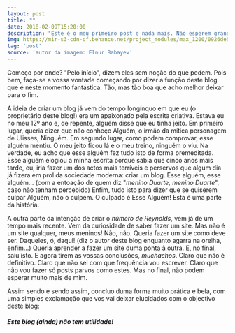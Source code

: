 ```yaml
---
layout: post
title: ""
date: 2018-02-09T15:20:00
description: "Este é o meu primeiro post e nada mais. Não esperem grandes coisas dele, porque ele também não espera grandes coisas vossas. Ah!"
img: https://mir-s3-cdn-cf.behance.net/project_modules/max_1200/0926de50077211.58c9934ee577c.jpg
tag: 'post'
source: 'autor da imagem: Elnur Babayev'
---
```


Começo por onde? "Pelo início", dizem eles sem noção do que pedem. Pois bem, faça-se a vossa vontade começando por dizer a função deste blog que é neste momento fantástica. Tão, mas tão boa que acho melhor deixar para o fim.

A ideia de criar um blog já vem do tempo longínquo em que eu (o proprietário deste blog!) era um apaixonado pela escrita criativa. Estava eu no meu 12º ano e, de repente, alguém disse que eu tinha jeito. Em primeiro lugar, queria dizer que não conheço Alguém, o irmão da mítica personagem de Ulisses, Ninguém. Em segundo lugar, como podem comprovar, esse alguém mentiu. O meu jeito ficou lá e o meu treino, ninguém o viu. Na verdade, eu acho que esse alguém fez tudo isto de forma premeditada. Esse alguém elogiou a minha escrita porque sabia que cinco anos mais tarde, eu, iria fazer um dos actos mais terríveis e perservos que algum dia já fizera em prol da sociedade moderna: criar um blog. Esse alguém, esse alguém... (com a entoação de quem diz "*menino Duarte, menino Duarte*", caso não tenham percebido) Enfim, tudo isto para dizer que se quiserem culpar Alguém, não o culpem. O culpado é Esse Alguém! Esta é uma parte da história.

A outra parte da intenção de criar o *número de Reynolds*, vem já de um tempo mais recente. Vem da curiosidade de saber fazer um site. Mas não é um site qualquer, meus meninos! Não, não. Queria fazer um site como deve ser. Daqueles, ó, daqui! (diz o autor deste blog enquanto agarra na orelha, enfim...) Queria aprender a fazer um site duma ponta à outra. E, no final, saiu isto. E agora tirem as vossas conclusões, *muchachos*. Claro que não é definitivo. Claro que não sei com que frequência vou escrever. Claro que não vou fazer só posts parvos como estes. Mas no final, não podem esperar muito mais de mim. 

Assim sendo e sendo assim, concluo duma forma muito prática e bela, com uma simples exclamação que vos vai deixar elucidados com o objectivo deste blog: 

##### Este blog (ainda) não tem utilidade!
